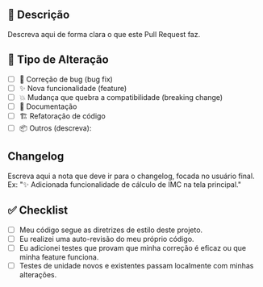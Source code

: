 ## 📝 Descrição

Descreva aqui de forma clara o que este Pull Request faz.

## 🚀 Tipo de Alteração

- [ ] 🐞 Correção de bug (bug fix)
- [ ] ✨ Nova funcionalidade (feature)
- [ ] 💥 Mudança que quebra a compatibilidade (breaking change)
- [ ] 📄 Documentação
- [ ] 🏗️ Refatoração de código
- [ ] 📦 Outros (descreva):

## Changelog

Escreva aqui a nota que deve ir para o changelog, focada no usuário final.
Ex: "✨ Adicionada funcionalidade de cálculo de IMC na tela principal."

## ✅ Checklist

- [ ] Meu código segue as diretrizes de estilo deste projeto.
- [ ] Eu realizei uma auto-revisão do meu próprio código.
- [ ] Eu adicionei testes que provam que minha correção é eficaz ou que minha feature funciona.
- [ ] Testes de unidade novos e existentes passam localmente com minhas alterações.

